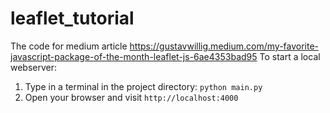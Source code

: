# leaflet_tutorial
The code for medium article https://gustavwillig.medium.com/my-favorite-javascript-package-of-the-month-leaflet-js-6ae4353bad95
To start a local webserver: 
1. Type in a terminal in the project directory: `python main.py`
2. Open your browser and visit `http://localhost:4000`





